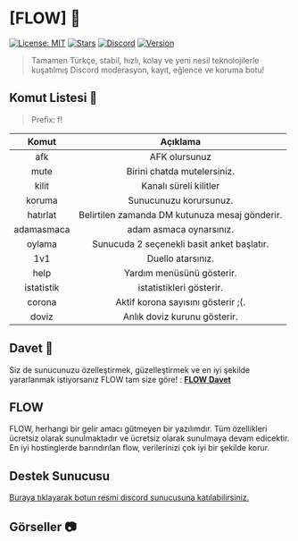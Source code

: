 # [FLOW] 🤖

[![License: MIT](https://img.shields.io/badge/License-MIT-yellow.svg)](https://opensource.org/licenses/MIT)
[![Stars](https://img.shields.io/github/stars/musacnsvr/flow)](https://github.com/musacnsvr/flow/stargazers)
[![Discord](https://img.shields.io/discord/644947524788027435)](https://discord.gg/9cDeqFe)
[![Version](https://img.shields.io/github/package-json/v/anilmisirlioglu/Asena?color=blue)](https://github.com/anilmisirlioglu/Asena)

> Tamamen Türkçe, stabil, hızlı, kolay ve yeni nesil teknolojilerle kuşatılmış Discord moderasyon, kayıt, eğlence ve koruma botu!

## Komut Listesi 🦾

> Prefix: f!

| Komut | Açıklama |
|:-----------:|:----------:|
| afk | AFK olursunuz |
| mute | Birini chatda mutelersiniz. |
| kilit | Kanalı süreli kilitler |
| koruma | Sunucunuzu korursunuz. |
| hatırlat | Belirtilen zamanda DM kutunuza mesaj gönderir. |
| adamasmaca | adam asmaca oynarsınız. |
| oylama | Sunucuda 2 seçenekli basit anket başlatır. |
| 1v1 | Duello atarsınız. |
| help | Yardım menüsünü gösterir. |
| istatistik | istatistikleri gösterir. |
| corona | Aktif korona sayısını gösterir ;(. |
| doviz | Anlık doviz kurunu gösterir. |

## Davet 🔗

Siz de sunucunuzu özelleştirmek, güzelleştirmek ve en iyi şekilde yararlanmak istiyorsanız FLOW tam size göre! : **[FLOW Davet](https://discord.com/api/oauth2/authorize?client_id=741323966127538197&permissions=8&scope=bot)**

## FLOW

FLOW, herhangi bir gelir amacı gütmeyen bir yazılımdır. Tüm özellikleri ücretsiz olarak sunulmaktadır ve ücretsiz olarak sunulmaya devam edicektir. 
En iyi hostinglerde barındırılan flow, verilerinizi çok iyi  bir şekilde korur.


## Destek Sunucusu
[Buraya tıklayarak botun resmi discord sunucusuna katılabilirsiniz.](https://discord.gg/9cDeqFe)

## Görseller 📷
